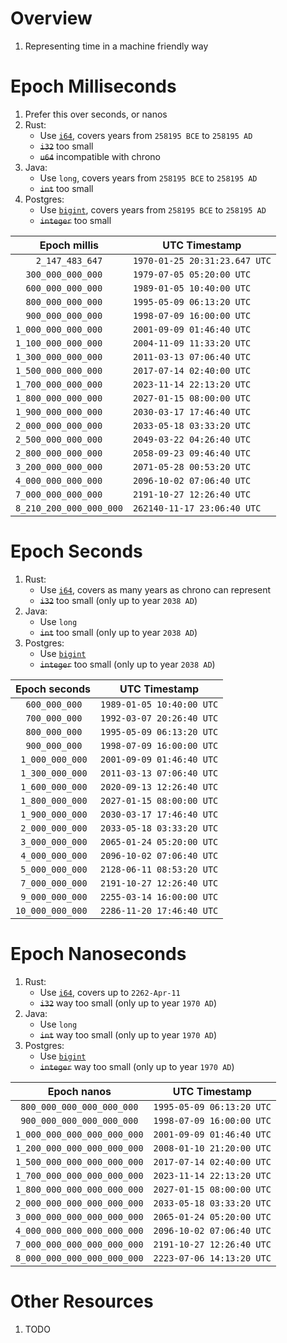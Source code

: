 # Overview
1. Representing time in a machine friendly way

# Epoch Milliseconds
1. Prefer this over seconds, or nanos
1. Rust:
    - Use [`i64`](https://doc.rust-lang.org/std/primitive.i64.html), covers years from `258195 BCE` to `258195 AD`
    - ~~`i32`~~ too small
    - ~~`u64`~~ incompatible with chrono
1. Java:
    - Use `long`, covers years from `258195 BCE` to `258195 AD`
    - ~~`int`~~ too small
1. Postgres:
    - Use [`bigint`](https://www.postgresql.org/docs/current/datatype-numeric.html), covers years from `258195 BCE` to `258195 AD`
    - ~~`integer`~~ too small

|Epoch millis| UTC Timestamp|
| ---|---|
|`    2_147_483_647`|`1970-01-25 20:31:23.647 UTC`|
|`  300_000_000_000`|`1979-07-05 05:20:00 UTC`|
|`  600_000_000_000`|`1989-01-05 10:40:00 UTC`|
|`  800_000_000_000`|`1995-05-09 06:13:20 UTC`|
|`  900_000_000_000`|`1998-07-09 16:00:00 UTC`|
|`1_000_000_000_000`|`2001-09-09 01:46:40 UTC`|
|`1_100_000_000_000`|`2004-11-09 11:33:20 UTC`|
|`1_300_000_000_000`|`2011-03-13 07:06:40 UTC`|
|`1_500_000_000_000`|`2017-07-14 02:40:00 UTC`|
|`1_700_000_000_000`|`2023-11-14 22:13:20 UTC`|
|`1_800_000_000_000`|`2027-01-15 08:00:00 UTC`|
|`1_900_000_000_000`|`2030-03-17 17:46:40 UTC`|
|`2_000_000_000_000`|`2033-05-18 03:33:20 UTC`|
|`2_500_000_000_000`|`2049-03-22 04:26:40 UTC`|
|`2_800_000_000_000`|`2058-09-23 09:46:40 UTC`|
|`3_200_000_000_000`|`2071-05-28 00:53:20 UTC`|
|`4_000_000_000_000`|`2096-10-02 07:06:40 UTC`|
|`7_000_000_000_000`|`2191-10-27 12:26:40 UTC`|
|`8_210_200_000_000_000`|`262140-11-17 23:06:40 UTC`|


# Epoch Seconds
1. Rust:
    - Use [`i64`](https://doc.rust-lang.org/std/primitive.i64.html), covers as many years as chrono can represent
    - ~~`i32`~~ too small (only up to year `2038 AD`)
1. Java:
    - Use `long`
    - ~~`int`~~ too small (only up to year `2038 AD`)
1. Postgres:
    - Use [`bigint`](https://www.postgresql.org/docs/current/datatype-numeric.html)
    - ~~`integer`~~ too small (only up to year `2038 AD`)

|Epoch seconds| UTC Timestamp|
| ---|---|
| `  600_000_000`|`1989-01-05 10:40:00 UTC`|
| `  700_000_000`|`1992-03-07 20:26:40 UTC`|
| `  800_000_000`|`1995-05-09 06:13:20 UTC`|
| `  900_000_000`|`1998-07-09 16:00:00 UTC`|
|` 1_000_000_000`|`2001-09-09 01:46:40 UTC`|
|` 1_300_000_000`|`2011-03-13 07:06:40 UTC`|
|` 1_600_000_000`|`2020-09-13 12:26:40 UTC`|
|` 1_800_000_000`|`2027-01-15 08:00:00 UTC`|
|` 1_900_000_000`|`2030-03-17 17:46:40 UTC`|
|` 2_000_000_000`|`2033-05-18 03:33:20 UTC`|
|` 3_000_000_000`|`2065-01-24 05:20:00 UTC`|
|` 4_000_000_000`|`2096-10-02 07:06:40 UTC`|
|` 5_000_000_000`|`2128-06-11 08:53:20 UTC`|
|` 7_000_000_000`|`2191-10-27 12:26:40 UTC`|
|` 9_000_000_000`|`2255-03-14 16:00:00 UTC`|
|`10_000_000_000`|`2286-11-20 17:46:40 UTC`|


# Epoch Nanoseconds
1. Rust:
    - Use [`i64`](https://doc.rust-lang.org/std/primitive.i64.html), covers up to `2262-Apr-11`
    - ~~`i32`~~ way too small (only up to year `1970 AD`)
1. Java:
    - Use `long`
    - ~~`int`~~ way too small (only up to year `1970 AD`)
1. Postgres:
    - Use [`bigint`](https://www.postgresql.org/docs/current/datatype-numeric.html)
    - ~~`integer`~~ way too small (only up to year `1970 AD`)


|Epoch nanos| UTC Timestamp|
| ---|---|
| ` 800_000_000_000_000_000`|`1995-05-09 06:13:20 UTC`|
| ` 900_000_000_000_000_000`|`1998-07-09 16:00:00 UTC`|
|`1_000_000_000_000_000_000`|`2001-09-09 01:46:40 UTC`|
|`1_200_000_000_000_000_000`|`2008-01-10 21:20:00 UTC`|
|`1_500_000_000_000_000_000`|`2017-07-14 02:40:00 UTC`|
|`1_700_000_000_000_000_000`|`2023-11-14 22:13:20 UTC`|
|`1_800_000_000_000_000_000`|`2027-01-15 08:00:00 UTC`|
|`2_000_000_000_000_000_000`|`2033-05-18 03:33:20 UTC`|
|`3_000_000_000_000_000_000`|`2065-01-24 05:20:00 UTC`|
|`4_000_000_000_000_000_000`|`2096-10-02 07:06:40 UTC`|
|`7_000_000_000_000_000_000`|`2191-10-27 12:26:40 UTC`|
|`8_000_000_000_000_000_000`|`2223-07-06 14:13:20 UTC`|


# Other Resources
1. TODO
